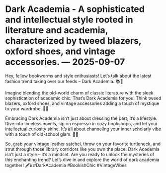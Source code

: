 # Dark Academia - A sophisticated and intellectual style rooted in literature and academia, characterized by tweed blazers, oxford shoes, and vintage accessories. — 2025-09-07

Hey, fellow bookworms and style enthusiasts! Let’s talk about the latest fashion trend taking over our feeds – Dark Academia. 📚🍂

Imagine blending the old-world charm of classic literature with the sleek sophistication of academic chic. That’s Dark Academia for you! Think tweed blazers, oxford shoes, and vintage accessories adding a touch of mystique to your wardrobe. 🌙✨

Embracing Dark Academia isn’t just about dressing the part; it’s a lifestyle. Dive into timeless novels, sip on espresso in cozy bookshops, and let your intellectual curiosity shine. It’s all about channeling your inner scholarly vibe with a touch of old-school glam. 📖💫

So, grab your vintage leather satchel, throw on your favorite turtleneck, and strut through those library corridors like you own the place. Dark Academia isn’t just a style – it’s a mindset. Are you ready to unlock the mysteries of this enchanting trend? Let’s dive in and explore the world of dark academia together! 🖋🕯 #DarkAcademia #BookishChic #VintageVibes